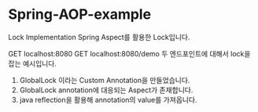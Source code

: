# Spring-AOP-example
Lock Implementation
Spring Aspect를 활용한 Lock입니다. 

GET localhost:8080 
GET localhost:8080/demo
두 엔드포인트에 대해서 lock을 잡는 예시입니다.

1. GlobalLock 이라는 Custom Annotation을 만들었습니다.
2. GlobalLock annotation에 대응되는 Aspect가 존재합니다.
3. java reflection을 활용해 annotation의 value를 가져옵니다.

